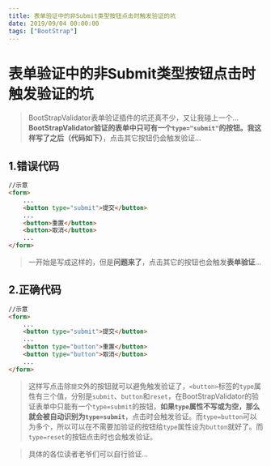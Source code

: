 ```yaml
---
title: 表单验证中的非Submit类型按钮点击时触发验证的坑
date: 2019/09/04 00:00:00
tags: ["BootStrap"]
---
```


# 表单验证中的非Submit类型按钮点击时触发验证的坑
<ClientOnly>
  <display-bar :displayData="$frontmatter"></display-bar>
</ClientOnly>

> BootStrapValidator表单验证插件的坑还真不少，又让我碰上一个...
> **BootStrapValidator验证的表单中只可有一个``type="submit"``的按钮。**我这样写了之后**（代码如下）**，点击其它按钮仍会触发验证...

## 1.错误代码
```html
//示意
<form>
    ...
    <button type="submit">提交</button>
    ...
    <button>重置</button>
    <button>取消</button>
    ...
</form>
```
> 一开始是写成这样的，但是**问题来了**，点击其它的按钮也会触发**表单验证**...

## 2.正确代码
```html
//示意
<form>
    ...
    <button type="submit">提交</button>
    ...
    <button type="button">重置</button>
    <button type="button">取消</button>
    ...
</form>
```
> 这样写点击除``提交``外的按钮就可以避免触发验证了，``<button>``标签的``type``属性有三个值，分别是``submit``、``button``和``reset``，在BootStrapValidator的验证表单中只能有一个``type=submit``的按钮，**如果``type``属性不写或为空，那么就会被自动识别为``type=submit``**，点击时会触发验证。而``type=button``可以为多个，所以可以在不需要加验证的按钮给``type``属性设为``button``就好了。而``type=reset``的按钮点击时也会触发验证。

> 具体的各位读者老爷们可以自行验证...
